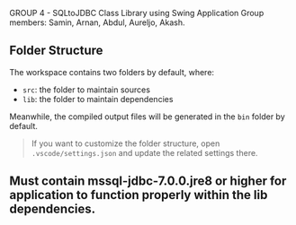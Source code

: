 GROUP 4 - SQLtoJDBC Class Library using Swing Application
Group members: Samin, Arnan, Abdul, Aureljo, Akash.


## Folder Structure
The workspace contains two folders by default, where:
- `src`: the folder to maintain sources
- `lib`: the folder to maintain dependencies

Meanwhile, the compiled output files will be generated in the `bin` folder by default.

> If you want to customize the folder structure, open `.vscode/settings.json` and update the related settings there.
## Must contain mssql-jdbc-7.0.0.jre8 or higher for application to function properly within the lib dependencies.

